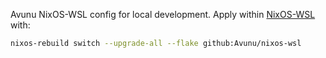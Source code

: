 Avunu NixOS-WSL config for local development. Apply within [NixOS-WSL](https://github.com/nix-community/NixOS-WSL) with:
```bash
nixos-rebuild switch --upgrade-all --flake github:Avunu/nixos-wsl
```
